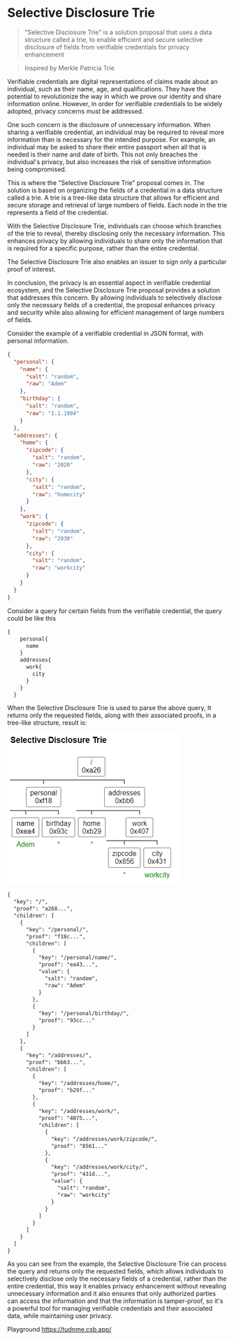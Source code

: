 # Selective Disclosure Trie

> "Selective Disclosure Trie" is a solution proposal that uses a data structure called a trie, to enable efficient and secure selective disclosure of fields from verifiable credentials for privacy enhancement 

> Inspired by Merkle Patricia Trie 

Verifiable credentials are digital representations of claims made about an individual, such as their name, age, and qualifications. They have the potential to revolutionize the way in which we prove our identity and share information online. However, in order for verifiable credentials to be widely adopted, privacy concerns must be addressed.

One such concern is the disclosure of unnecessary information. When sharing a verifiable credential, an individual may be required to reveal more information than is necessary for the intended purpose. For example, an individual may be asked to share their entire passport when all that is needed is their name and date of birth. This not only breaches the individual's privacy, but also increases the risk of sensitive information being compromised.

This is where the "Selective Disclosure Trie" proposal comes in. The solution is based on organizing the fields of a credential in a data structure called a trie. A trie is a tree-like data structure that allows for efficient and secure storage and retrieval of large numbers of fields. Each node in the trie represents a field of the credential.

With the Selective Disclosure Trie, individuals can choose which branches of the trie to reveal, thereby disclosing only the necessary information. This enhances privacy by allowing individuals to share only the information that is required for a specific purpose, rather than the entire credential.

The Selective Disclosure Trie also enables an issuer to sign only a particular proof of interest.  

In conclusion, the privacy is an essential aspect in verifiable credential ecosystem, and the Selective Disclosure Trie proposal provides a solution that addresses this concern. By allowing individuals to selectively disclose only the necessary fields of a credential, the proposal enhances privacy and security while also allowing for efficient management of large numbers of fields.

Consider the example of a verifiable credential in JSON format, with personal information.

```json
{
  "personal": {
    "name": {
      "salt": "random",
      "raw": "Adem"
    },
    "birthday": {
      "salt": "random",
      "raw": "1.1.1984"
    }
  },
  "addresses": {
    "home": {
      "zipcode": {
        "salt": "random",
        "raw": "2020"
      },
      "city": {
        "salt": "random",
        "raw": "homecity"
      }
    },
    "work": {
      "zipcode": {
        "salt": "random",
        "raw": "2030"
      },
      "city": {
        "salt": "random",
        "raw": "workcity"
      }
    }
  }
}
```

Consider a query for certain fields from the verifiable credential, the query could be like this

```
{
    personal{
      name
    }
    addresses{
      work{
        city
      }
    }
  }
  ```
  
When the Selective Disclosure Trie is used to parse the above query, It returns only the requested fields, along with their associated proofs, in a tree-like structure, result is:

![image](./sdt.png)


```
{
  "key": "/",
  "proof": "a268...",
  "children": [
    {
      "key": "/personal/",
      "proof": "f18c...",
      "children": [
        {
          "key": "/personal/name/",
          "proof": "ea43...",
          "value": {
            "salt": "random",
            "raw": "Adem"
          }
        },
        {
          "key": "/personal/birthday/",
          "proof": "93cc..."
        }
      ]
    },
    {
      "key": "/addresses/",
      "proof": "bb63...",
      "children": [
        {
          "key": "/addresses/home/",
          "proof": "b29f..."
        },
        {
          "key": "/addresses/work/",
          "proof": "4075...",
          "children": [
            {
              "key": "/addresses/work/zipcode/",
              "proof": "8561..."
            },
            {
              "key": "/addresses/work/city/",
              "proof": "431d...",
              "value": {
                "salt": "random",
                "raw": "workcity"
              }
            }
          ]
        }
      ]
    }
  ]
}
```

As you can see from the example, the Selective Disclosure Trie can process the query and returns only the requested fields, which allows individuals to selectively disclose only the necessary fields of a credential, rather than the entire credential, this way it enables privacy enhancement without revealing unnecessary information and it also ensures that only authorized parties can access the information and that the information is tamper-proof, so it's a powerful tool for managing verifiable credentials and their associated data, while maintaining user privacy.

Playground https://tudnme.csb.app/
